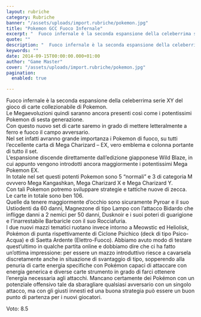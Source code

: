 ```yaml
---
layout: rubriche
category: Rubriche
banner: "/assets/uploads/import.rubriche/pokemon.jpg"
title: "Pokemon GCC Fuoco Infernale"
excerpt: "  Fuoco infernale è la seconda espansione della celeberrima serie XY del gioco di carte collezionabile di Pokemon. Le Megaevoluzioni quindi saranno ancora presenti così come i potentissimi Pokemon di sesta generazione. Con questo nuovo set di carte saremo in grado di mettere letteralmente a ferro e fuoco il campo avversario. Nel set infatti avranno [&hellip"
quote: ""
description: "  Fuoco infernale è la seconda espansione della celeberrima serie XY del gioco di carte collezionabile di Pokemon. Le Megaevoluzioni quindi saranno ancora presenti così come i potentissimi Pokemon di sesta generazione. Con questo nuovo set di carte saremo in grado di mettere letteralmente a ferro e fuoco il campo avversario. Nel set infatti avranno [&hellip"
keywords: ""
date: 2014-09-15T00:00:00.000+01:00
author: "Game Master"
cover: "/assets/uploads/import.rubriche/pokemon.jpg"
pagination:
  enabled: true

---
```


[](https://hotmc.com/wp-content/uploads/2014/09/pokemon.jpg)

Fuoco infernale è la seconda espansione della celeberrima serie XY del gioco di carte collezionabile di Pokemon.  
Le Megaevoluzioni quindi saranno ancora presenti così come i potentissimi Pokemon di sesta generazione.  
Con questo nuovo set di carte saremo in grado di mettere letteralmente a ferro e fuoco il campo avversario.  
Nel set infatti avranno grande importanza i Pokemon di fuoco, su tutti l’eccellente carta di Mega Charizard – EX, vero emblema e colonna portante di tutto il set.  
L’espansione discende direttamente dall’edizione giapponese Wild Blaze, in cui appunto vengono introdotti ancora maggiormente i potentissimi Mega Pokemon EX.  
In totale nel set questi potenti Pokemon sono 5 “normali” e 3 di categoria M ovvvero Mega Kangashkan, Mega Charizard X e Mega Charizard Y.  
Con tali Pokemon potremo sviluppare strategie e tattiche nuove di zecca.  
Le carte in totale sono ben 106.  
Quelle da tenere maggiormente d’occhio sono sicuramente Pyroar e il suo Ustiodenti da 60 danni, Magnezone di tipo Lampo con l’attacco Bidardo che infligge danni a 2 nemici per 50 danni, Dusknoir e i suoi poteri di guarigione e l’inarrestabile Barbaricle con il suo Rocciafuria.  
I due nuovi mazzi tematici ruotano invece intorno a Meowstic ed Heliolisk, Pokémon di punta rispettivamente di Ciclone Psichico (deck di tipo Psico-Acqua) e di Saetta Ardente (Elettro-Fuoco). Abbiamo avuto modo di testare quest’ultimo in qualche partita online e dobbiamo dire che ci ha fatto un’ottima impressione: per essere un mazzo introduttivo riesce a cavarsela discretamente anche in situazione di svantaggio di tipo, sopperendo alla penuria di carte energia specifiche con Pokémon capaci di attaccare con energia generica e diverse carte strumento in grado di farci ottenere l’energia necessaria agli attacchi. Mancano certamente dei Pokémon con un potenziale offensivo tale da sbaragliare qualsiasi avversario con un singolo attacco, ma con gli giusti innesti ed una buona strategia può essere un buon punto di partenza per i nuovi giocatori.

Voto: 8.5